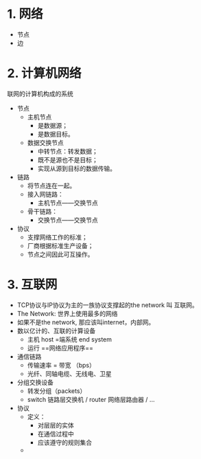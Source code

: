 # 1. 网络
- 节点
- 边
# 2. 计算机网络
联网的计算机构成的系统
- 节点
	- 主机节点
		- 是数据源；
		- 是数据目标。
	- 数据交换节点
		- 中转节点：转发数据；
		- 既不是源也不是目标；
		- 实现从源到目标的数据传输。
- 链路
	- 将节点连在一起。
	- 接入网链路：
		- 主机节点——交换节点
	- 骨干链路：
		- 交换节点——交换节点
- 协议
	- 支撑网络工作的标准；
	- 厂商根据标准生产设备；
	- 节点之间因此可互操作。
# 3. 互联网

- TCP协议与IP协议为主的一族协议支撑起的the network 叫 互联网。
- The Network: 世界上使用最多的网络
- 如果不是the network, 那应该叫internet，内部网。
- 数以亿计的、互联的计算设备
	- 主机 host =端系统 end system
	- 运行 ==网络应用程序==
- 通信链路
	- 传输速率 = 带宽 （bps）
	- 光纤、同轴电缆、无线电、卫星
- 分组交换设备
	- 转发分组（packets）
	-  switch 链路层交换机 / router 网络层路由器 / ... 
- 协议
	- 定义：
		- 对层层的实体
		- 在通信过程中
		- 应该遵守的规则集合
	- 